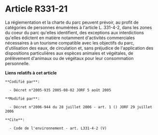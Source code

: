 # Article R331-21

La réglementation et la charte du parc peuvent prévoir, au profit de catégories de personnes énumérées à l'article L.
331-4-2, dans les zones du coeur du parc qu'elles identifient, des exceptions aux interdictions qu'elles édictent en matière
notamment d'activités commerciales nécessaires à un tourisme compatible avec les objectifs du parc, d'utilisation des eaux,
de circulation et, sans préjudice de l'application des dispositions particulières aux espèces animales et végétales, de
prélèvement d'animaux ou de végétaux pour leur consommation personnelle.

**Liens relatifs à cet article**

	**Codifié par**:

	  - Décret n°2005-935 2005-08-02 JORF 5 août 2005

	**Modifié par**:

	  - Décret n°2006-944 du 28 juillet 2006 - art. 1 () JORF 29 juillet 2006

	**Cite**:

	  - Code de l'environnement - art. L331-4-2 (V)
